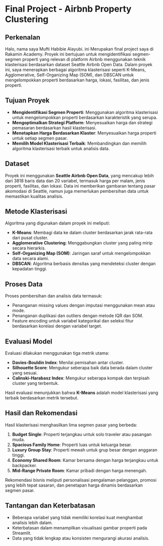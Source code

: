 # Final Project - Airbnb Property Clustering

## Perkenalan
Halo, nama saya Mufti Habibie Alayubi. ini Merupakan final project saya di Rakamin Academy. Proyek ini bertujuan untuk mengidentifikasi segmen-segmen properti yang relevan di platform Airbnb menggunakan teknik klasterisasi berdasarkan dataset Seattle Airbnb Open Data. Dalam proyek ini, saya menerapkan berbagai algoritma klasterisasi seperti K-Means, Agglomerative, Self-Organizing Map (SOM), dan DBSCAN untuk mengelompokkan properti berdasarkan harga, lokasi, fasilitas, dan jenis properti.

## Tujuan Proyek
- **Mengidentifikasi Segmen Properti**: Menggunakan algoritma klasterisasi untuk mengelompokkan properti berdasarkan karakteristik yang serupa.
- **Mengoptimalkan Strategi Platform**: Menyesuaikan harga dan strategi pemasaran berdasarkan hasil klasterisasi.
- **Menetapkan Harga Berdasarkan Klaster**: Menyesuaikan harga properti untuk setiap segmen pasar.
- **Memilih Model Klasterisasi Terbaik**: Membandingkan dan memilih algoritma klasterisasi terbaik untuk analisis data.

## Dataset
Proyek ini menggunakan **Seattle Airbnb Open Data**, yang mencakup lebih dari 3818 baris data dan 20 variabel, termasuk harga per malam, jenis properti, fasilitas, dan lokasi. Data ini memberikan gambaran tentang pasar akomodasi di Seattle, namun juga memerlukan pembersihan data untuk memastikan kualitas analisis.

## Metode Klasterisasi
Algoritma yang digunakan dalam proyek ini meliputi:
- **K-Means**: Membagi data ke dalam cluster berdasarkan jarak rata-rata dari pusat cluster.
- **Agglomerative Clustering**: Menggabungkan cluster yang paling mirip secara hierarkis.
- **Self-Organizing Map (SOM)**: Jaringan saraf untuk mengelompokkan data secara alami.
- **DBSCAN**: Algoritma berbasis densitas yang mendeteksi cluster dengan kepadatan tinggi.

## Proses Data
Proses pembersihan dan analisis data termasuk:
- Penanganan missing values dengan imputasi menggunakan mean atau mode.
- Penanganan duplikasi dan outliers dengan metode IQR dan SOM.
- Feature encoding untuk variabel kategorikal dan seleksi fitur berdasarkan korelasi dengan variabel target.

## Evaluasi Model
Evaluasi dilakukan menggunakan tiga metrik utama:
- **Davies-Bouldin Index**: Menilai pemisahan antar cluster.
- **Silhouette Score**: Mengukur seberapa baik data berada dalam cluster yang sesuai.
- **Calinski-Harabasz Index**: Mengukur seberapa kompak dan terpisah cluster yang terbentuk.

Hasil evaluasi menunjukkan bahwa **K-Means** adalah model klasterisasi yang terbaik berdasarkan metrik tersebut.

## Hasil dan Rekomendasi
Hasil klasterisasi menghasilkan lima segmen pasar yang berbeda:
1. **Budget Single**: Properti terjangkau untuk solo traveler atau pasangan muda.
2. **Spacious Family Home**: Properti luas untuk keluarga besar.
3. **Luxury Group Stay**: Properti mewah untuk grup besar dengan anggaran tinggi.
4. **Economy Shared Room**: Kamar bersama dengan harga terjangkau untuk backpacker.
5. **Mid-Range Private Room**: Kamar pribadi dengan harga menengah.

Rekomendasi bisnis meliputi personalisasi pengalaman pelanggan, promosi yang lebih tepat sasaran, dan penetapan harga dinamis berdasarkan segmen pasar.

## Tantangan dan Keterbatasan
- Beberapa variabel yang tidak memiliki korelasi kuat menghambat analisis lebih dalam.
- Keterbatasan dalam menampilkan visualisasi gambar properti pada Streamlit.
- Data yang tidak lengkap atau konsisten mengurangi akurasi analisis.
